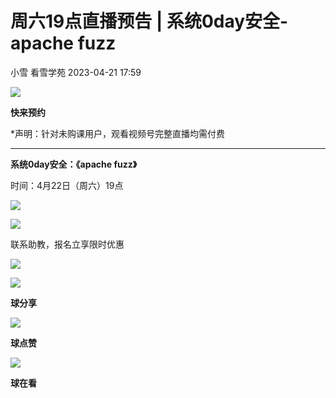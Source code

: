 #  周六19点直播预告 | 系统0day安全-apache fuzz   
小雪  看雪学苑   2023-04-21 17:59  
  
![](https://mmbiz.qpic.cn/sz_mmbiz_png/1UG7KPNHN8FJjl92zYviaHbyrEZEZzyZFkHd57rGKGVX26oR4MicHI06Qic87BqaKvu880z5zN4AotCwmaZbkPpsw/640?wx_fmt=png "")  
  
  
**快来预约**  
  
  
*声明：针对未购课用户，观看视频号完整直播均需付费  
  
  
****  
**系统0day安全：《apache fuzz》**  
  
  
时间：4月22日（周六）19点  
  
  
  
  
![](https://mmbiz.qpic.cn/sz_mmbiz_png/1UG7KPNHN8HEnUDQcTJrCUXibib9R1Xk2XibGRNGibbJuvBjxA9r4AyO3sgVh7gbeolWlIH5Rob60UThSia6Sic5NZBQ/640?wx_fmt=png "")  
  
  
  
  
[](http://mp.weixin.qq.com/s?__biz=MjM5NTc2MDYxMw==&mid=2458502201&idx=3&sn=4aa585dfebda7b61fb987b90aea73411&chksm=b18ef4b386f97da51c6c4719f51ba63f8dc1368924a3d937e73c75d9ef2ab1229b499a60dcde&scene=21#wechat_redirect)  
  
![](https://mmbiz.qpic.cn/sz_mmbiz_gif/1UG7KPNHN8HEnUDQcTJrCUXibib9R1Xk2Xq1Ybp8MoYpPY0wjupicKUs2OTxnTmLyZPTP4VQzOkLWx6PicGuc6pXbQ/640?wx_fmt=gif "")  
  
联系助教，报名立享限时优惠  
  
  
![](https://mmbiz.qpic.cn/mmbiz_jpg/Uia4617poZXP96fGaMPXib13V1bJ52yHq9ycD9Zv3WhiaRb2rKV6wghrNa4VyFR2wibBVNfZt3M5IuUiauQGHvxhQrA/640?wx_fmt=jpeg "")  
  
  
  
![](https://mmbiz.qpic.cn/sz_mmbiz_gif/1UG7KPNHN8FJjl92zYviaHbyrEZEZzyZFicneFR9uWqyswZxDUdsZtic3VlvQHlWnankbmIOnRmibMDV0Q2EDS66cg/640?wx_fmt=gif "")  
  
**球分享**  
  
![](https://mmbiz.qpic.cn/sz_mmbiz_gif/1UG7KPNHN8FJjl92zYviaHbyrEZEZzyZFicneFR9uWqyswZxDUdsZtic3VlvQHlWnankbmIOnRmibMDV0Q2EDS66cg/640?wx_fmt=gif "")  
  
**球点赞**  
  
![](https://mmbiz.qpic.cn/sz_mmbiz_gif/1UG7KPNHN8FJjl92zYviaHbyrEZEZzyZFicneFR9uWqyswZxDUdsZtic3VlvQHlWnankbmIOnRmibMDV0Q2EDS66cg/640?wx_fmt=gif "")  
  
**球在看**  
  
